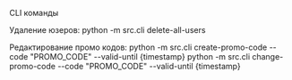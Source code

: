 CLI команды

Удаление юзеров:
python -m src.cli delete-all-users 

Редактирование промо кодов:
python -m src.cli create-promo-code --code "PROMO_CODE" --valid-until {timestamp}
python -m src.cli change-promo-code --code "PROMO_CODE" --valid-until {timestamp}